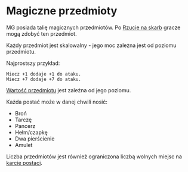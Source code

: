 # Magiczne przedmioty

MG posiada talię magicznych przedmiotów. Po [Rzucie na skarb](#file-rzut-na-skarb-md) gracze mogą zdobyć ten przedmiot.

Każdy przedmiot jest skalowalny - jego moc zależna jest od poziomu przedmiotu.

Najprostszy przykład:
``````
Miecz +1 dodaje +1 do ataku.
Miecz +7 dodaje +7 do ataku.
``````

[Wartość przedmiotu](#file-wartosc-przedmiotu-md) jest zależna od jego poziomu.

Każda postać może w danej chwili nosić:
* Broń
* Tarczę
* Pancerz
* Hełm/czapkę
* Dwa pierścienie
* Amulet

Liczba przedmiotów jest również ograniczona liczbą wolnych miejsc na [karcie postaci](#file-karta-postaci-md).
